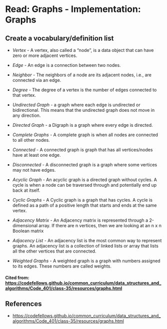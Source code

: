# Read: Graphs - Implementation: Graphs

## Create a vocabulary/definition list

- *Vertex* - A vertex, also called a “node”, is a data object that can have zero or more adjacent vertices.

- *Edge* - An edge is a connection between two nodes.

- *Neighbor* - The neighbors of a node are its adjacent nodes, i.e., are connected via an edge.

- *Degree* - The degree of a vertex is the number of edges connected to that vertex.

- *Undirected Graph* - a graph where each edge is undirected or bidirectional. This means that the undirected graph does not move in any direction.

- *Directed Graph* - a Digraph is a graph where every edge is directed.

- *Complete Graphs* - A complete graph is when all nodes are connected to all other nodes.

- *Connected* - A connected graph is graph that has all vertices/nodes have at least one edge.

- *Disconnected* - A disconnected graph is a graph where some vertices may not have edges.

- *Acyclic Graph* - An acyclic graph is a directed graph without cycles. A cycle is when a node can be traversed through and potentially end up back at itself.

- *Cyclic Graphs* - A Cyclic graph is a graph that has cycles. A cycle is defined as a path of a positive length that starts and ends at the same vertex.

- *Adjacency Matrix* - An Adjacency matrix is represented through a 2-dimensional array. If there are n vertices, then we are looking at an n x n Boolean matrix

- *Adjacency List* - An adjacency list is the most common way to represent graphs. An adjacency list is a collection of linked lists or array that lists all the other vertices that are connected.

- *Weighted Graphs* - A weighted graph is a graph with numbers assigned to its edges. These numbers are called weights.

#### Cited from: https://codefellows.github.io/common_curriculum/data_structures_and_algorithms/Code_401/class-35/resources/graphs.html

## References
- https://codefellows.github.io/common_curriculum/data_structures_and_algorithms/Code_401/class-35/resources/graphs.html